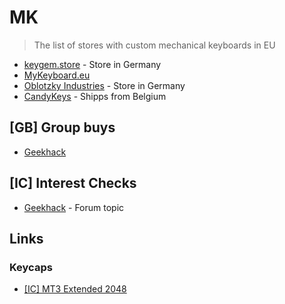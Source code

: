 # MK
> The list of stores with custom mechanical keyboards in EU

* [keygem.store](https://keygem.store) - Store in Germany
* [MyKeyboard.eu](https://mykeyboard.eu)
* [Oblotzky Industries](https://oblotzky.industries) - Store in Germany
* [CandyKeys](https://candykeys.com) - Shipps from Belgium


## [GB] Group buys

* [Geekhack](https://geekhack.org/index.php?board=70.0)

## [IC] Interest Checks

* [Geekhack](https://geekhack.org/index.php?board=132.0) - Forum topic

## Links

### Keycaps
* [[IC] MT3 Extended 2048](https://geekhack.org/index.php?topic=107022.0)
